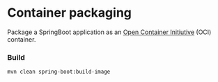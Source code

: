 # Container packaging

Package a SpringBoot application as an [Open Container Initiutive](https://opencontainers.org/) (OCI) container.

### Build

`mvn clean spring-boot:build-image`